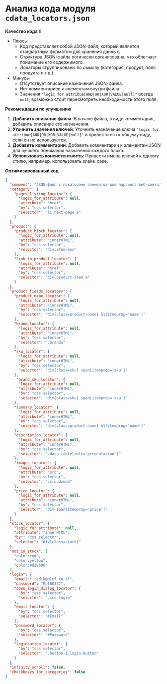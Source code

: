 # Анализ кода модуля `cdata_locators.json`

**Качество кода**
8
- Плюсы
    - Код представляет собой JSON-файл, который является стандартным форматом для хранения данных.
    - Структура JSON-файла логически организована, что облегчает понимание его содержимого.
    - Локаторы сгруппированы по смыслу (категория, продукт, поля продукта и т.д.).
- Минусы
    - Отсутствует описание назначения JSON-файла.
    - Нет комментариев к элементам внутри файла.
    - Значения `"logic for attribue[AND|OR|XOR|VALUE|null]"` всегда `null`, возможно стоит пересмотреть необходимость этого поля.

**Рекомендации по улучшению**

1.  **Добавить описание файла**:  В начале файла, в виде комментария, добавить описание его назначения.
2.  **Уточнить значения ключей**: Уточнить назначение ключа `"logic for attribue[AND|OR|XOR|VALUE|null]"` и привести его к общему виду, если он не используется.
3.  **Добавить комментарии**: Добавить комментарии к элементам JSON для лучшего понимания назначения каждого блока.
4.  **Использовать консистентность**: Привести имена ключей к одному стилю, например, использовать snake_case.

**Оптимизированный код**
```json
{
  "comment": "JSON-файл с локаторами элементов для парсинга веб-сайта.",
  "category": {
    "pages_listing_locator": {
      "logic_for_attribute": null,
      "attribute": "href",
      "by": "css selector",
      "selector": "li.next-page a"
    }
  },
  "product": {
    "product_block_locator": {
      "logic_for_attribute": null,
      "attribute": "innerHTML",
      "by": "css selector",
      "selector": "div.item-box"
    },
    "link_to_product_locator": {
      "logic_for_attribute": null,
      "attribute": "href",
      "by": "css selector",
      "selector": "div.product-item a"
    }
  },
  "product_fields_locators": {
    "product_name_locator": {
      "logic_for_attribute": null,
      "attribute": "innerHTML",
      "by": "css selector",
      "selector": "div[class=product-name] h1[itemprop='name']"
    },
    "brand_locator": {
      "logic_for_attribute": null,
      "attribute": "innerHTML",
      "by": "css selector",
      "selector": ".brands"
    },
    "sku_locator": {
      "logic_for_attribute": null,
      "attribute": "innerHTML",
      "by": "css selector",
      "selector": "div[class=sku] span[itemprop='sku']"
    },
     "brand_sku_locator": {
      "logic_for_attribute": null,
      "attribute": "innerHTML",
      "by": "css selector",
      "selector": "div[class=sku] span[itemprop='sku']"
    },
    "summary_locator": {
      "logic_for_attribute": null,
      "attribute": "innerHTML",
      "by": "css selector",
      "selector": "div[class=product-name] h1[itemprop='name']"
    },
    "description_locator": {
      "logic_for_attribute": null,
      "attribute": "innerHTML",
      "by": "css selector",
      "selector": ".data-table[role='presentation']"
    },
    "images_locator": {
      "logic_for_attribute": null,
      "attribute": "src",
      "by": "css selector",
      "selector": ".cloudzoom"
    },
    "price_locator": {
      "logic_for_attribute": null,
      "attribute": "innerHTML",
      "by": "css selector",
      "selector": "div span[itemprop='price']"
    }
  },
  "stock_locator": {
    "logic_for_attribute": null,
    "attribute": "innerHTML",
    "by": "css selector",
    "selector": "div[class=stock]"
  },
  "not_in_stock": [
    "color:red",
    "color:yellow",
    "color:#d19b00"
  ],
  "login": {
    "email": "edik@aluf.co.il",
    "password": "Ep160172",
    "open_login_dialog_locator": {
      "by": "css selector",
      "selector": ".ico-login"
    },
    "email_locator": {
      "by": "css selector",
      "selector": "#Email"
    },
    "password_locator": {
      "by": "css selector",
      "selector": "#Password"
    },
    "loginbutton_locator": {
      "by": "css selector",
      "selector": ".button-1.login-button"
    }
  },
  "infinity_scroll": false,
  "checkboxes_for_categories": false
}
```